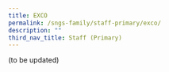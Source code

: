 ```yaml
---
title: EXCO
permalink: /sngs-family/staff-primary/exco/
description: ""
third_nav_title: Staff (Primary)
---
```

(to be updated)
